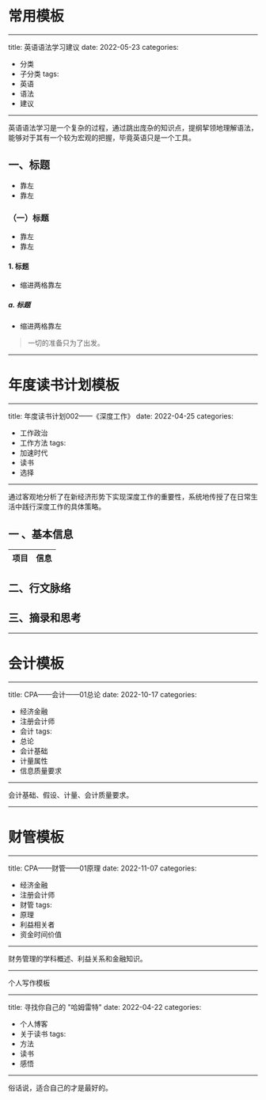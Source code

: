 ﻿# 常用模板
---
title: 英语语法学习建议
date: 2022-05-23
categories:
   - 分类
   - 子分类
tags: 
   - 英语
   - 语法
   - 建议 
---

英语语法学习是一个复杂的过程，通过跳出庞杂的知识点，提纲挈领地理解语法，能够对于其有一个较为宏观的把握，毕竟英语只是一个工具。
<!-- more -->

## 一、标题
- 靠左
- 靠左
### （一）标题
- 靠左
- 靠左
#### 1. 标题
  - 缩进两格靠左

##### a. 标题
  - 缩进两格靠左

> 一切的准备只为了出发。


---------------------------

# 年度读书计划模板
---
title: 年度读书计划002——《深度工作》
date: 2022-04-25 
categories:
   - 工作政治
   - 工作方法
tags: 
   - 加速时代
   - 读书
   - 选择
---

通过客观地分析了在新经济形势下实现深度工作的重要性，系统地传授了在日常生活中践行深度工作的具体策略。
<!-- more -->

## 一 、基本信息
|项目|信息|
|:----:|----|

## 二、行文脉络

## 三、摘录和思考

------------
# 会计模板

---
title: CPA——会计——01总论
date: 2022-10-17
categories:
   - 经济金融
   - 注册会计师
   - 会计
tags: 
   - 总论
   - 会计基础
   - 计量属性
   - 信息质量要求 
---
会计基础、假设、计量、会计质量要求。
<!-- more -->


-------------

# 财管模板
---
title: CPA——财管——01原理
date: 2022-11-07
categories:
   - 经济金融
   - 注册会计师
   - 财管
tags: 
   - 原理
   - 利益相关者
   - 资金时间价值 
---

财务管理的学科概述、利益关系和金融知识。
<!-- more -->


--------
个人写作模板

---
title: 寻找你自己的 "哈姆雷特"
date: 2022-04-22 
categories:
   - 个人博客
   - 关于读书
tags: 
   - 方法
   - 读书
   - 感悟
---
俗话说，适合自己的才是最好的。
<!-- more -->